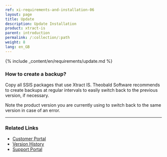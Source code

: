 ```yaml
---
ref: xi-requirements-and-installation-06
layout: page
title: Update
description: Update Installation
product: xtract-is
parent: introduction
permalink: /:collection/:path
weight: 8
lang: en_GB
---
```


{% include _content/en/requirements/update.md %}

### How to create a backup?
Copy all SSIS packages that use Xtract IS.
Theobald Software recommends to create backups at regular intervals to easily switch back to the previous version, if necessary.

Note the product version you are currently using to switch back to the same version in case of an error.

****
### Related Links
- [Customer Portal](https://my.theobald-software.com)
- [Version History](https://kb.theobald-software.com/version-history)
- [Support Portal](https://support.theobald-software.com)